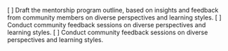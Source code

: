 [ ] Draft the mentorship program outline, based on insights and feedback from community members on diverse perspectives and learning styles.
[ ] Conduct community feedback sessions on diverse perspectives and learning styles.
[ ] Conduct community feedback sessions on diverse perspectives and learning styles.